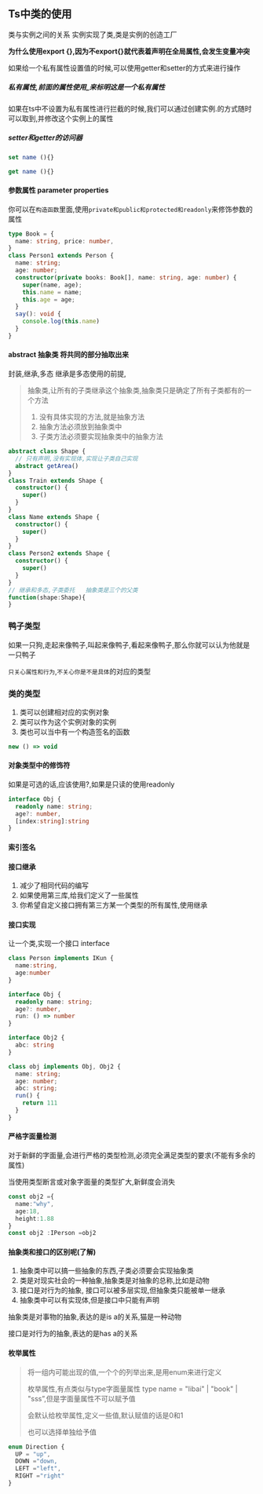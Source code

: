 ## Ts中类的使用

类与实例之间的关系  实例实现了类,类是实例的创造工厂

**为什么使用export {},因为不export{}就代表着声明在全局属性,会发生变量冲突**

如果给一个私有属性设置值的时候,可以使用getter和setter的方式来进行操作

##### 私有属性,前面的属性使用_来标明这是一个私有属性

如果在ts中不设置为私有属性进行拦截的时候,我们可以通过创建实例.的方式随时可以取到,并修改这个实例上的属性

##### setter和getter的访问器

```ts
set name (){}

get name (){}
```

#### 参数属性 parameter properties

你可以在`构造函数`里面,使用`private和public和protected和readonly`来修饰参数的属性

```ts
type Book = {
  name: string, price: number,
}
class Person1 extends Person {
  name: string;
  age: number;
  constructor(private books: Book[], name: string, age: number) {
    super(name, age);
    this.name = name;
    this.age = age;
  }
  say(): void {
    console.log(this.name)
  }
}
```

#### abstract 抽象类    将共同的部分抽取出来

封装,继承,多态 继承是多态使用的前提,

> 抽象类,让所有的子类继承这个抽象类,抽象类只是确定了所有子类都有的一个方法
>
> 1. 没有具体实现的方法,就是抽象方法
> 2. 抽象方法必须放到抽象类中
> 3. 子类方法必须要实现抽象类中的抽象方法

```ts
abstract class Shape {
  // 只有声明,没有实现体,实现让子类自己实现
  abstract getArea()
}
class Train extends Shape {
  constructor() {
    super()
  }
}
class Name extends Shape {
  constructor() {
    super()
  }
}
class Person2 extends Shape {
  constructor() {
    super()
  }
}
// 继承和多态,子类委托   抽象类是三个的父类
function(shape:Shape){
}
```

### 鸭子类型

如果一只狗,走起来像鸭子,叫起来像鸭子,看起来像鸭子,那么你就可以认为他就是一只鸭子

`只关心属性和行为`,`不关心你是不是具体`的对应的类型

### 类的类型

1.  类可以创建相对应的实例对象
2. 类可以作为这个实例对象的实例
3. 类也可以当中有一个构造签名的函数 

```ts
new () => void
```

#### 对象类型中的修饰符

如果是可选的话,应该使用?,如果是只读的使用readonly

```ts
interface Obj {
  readonly name: string;
  age?: number,
  [index:string]:string
}
```

#### 索引签名

#### 接口继承

1. 减少了相同代码的编写
2. 如果使用第三库,给我们定义了一些属性
3. 你希望自定义接口拥有第三方某一个类型的所有属性,使用继承

#### 接口实现

让一个类,实现一个接口 interface

```ts
class Person implements IKun {
  name:string,
  age:number
}

interface Obj {
  readonly name: string;
  age?: number,
  run: () => number
}

interface Obj2 {
  abc: string
}

class obj implements Obj, Obj2 {
  name: string;
  age: number;
  abc: string;
  run() {
    return 111
  }
}
```

#### 严格字面量检测

对于新鲜的字面量,会进行严格的类型检测,必须完全满足类型的要求(不能有多余的属性)

当使用类型断言或对象字面量的类型扩大,新鲜度会消失

```ts
const obj2 ={
  name:"why",
  age:18,
  height:1.88
}
const obj2 :IPerson =obj2
```

#### 抽象类和接口的区别呢(了解)

1. 抽象类中可以搞一些抽象的东西,子类必须要会实现抽象类
2. 类是对现实社会的一种抽象,抽象类是对抽象的总称,比如是动物
3. 接口是对行为的抽象,  接口可以被多层实现,但抽象类只能被单一继承
4. 抽象类中可以有实现体,但是接口中只能有声明

抽象类是对事物的抽象,表达的是is a的关系,猫是一种动物

接口是对行为的抽象,表达的是has a的关系

#### 枚举属性

> 将一组内可能出现的值,一个个的列举出来,是用enum来进行定义
>
> 枚举属性,有点类似与type字面量属性  type name = "libai" | "book" | "sss”,但是字面量属性不可以赋予值
>
> 会默认给枚举属性,定义一些值,默认赋值的话是0和1
>
> 也可以选择单独给予值

```ts
enum Direction {
  UP = "up",
  DOWN ="down,
  LEFT ="left",
  RIGHT ="right"
}
```

